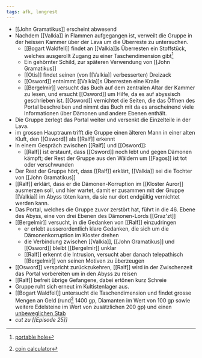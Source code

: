 ```yaml
---
tags: afk, longrest
---
```


- [[John Gramatikus]] erscheint abwesend
- Nachdem [[Valkia]] in Flammen aufgegangen ist, verweilt die Gruppe in der heissen Kammer über der Lava um die Überreste zu untersuchen.
	- [[Bogart Waldfell]] findet an [[Valkia]]s Überresten ein Stoffstück, welches ausgerollt Zugang zu einer Taschendimension gibt[^1]
	- Ein gehörnter Schild, zur späteren Verwendung von [[John Gramatikus]]
	- [[Otis]] findet seinen (von [[Valkia]] verbesserten) Dreizack 
	- [[Osword]] entnimmt [[Valkia]]s Überresten eine Kralle
	- [[Bergelmir]] versucht das Buch auf dem zentralen Altar der Kammer zu lesen, und ersucht [[Osword]] um Hilfe, da es auf abyssisch geschrieben ist. [[Osword]] vernichtet die Seiten, die das Öffnen des Portal beschreiben und nimmt das Buch mit da es anscheinend viele Informationen über Dämonen und andere Ebenen enthält.
- Die Gruppe zerlegt das Portal weiter und versenkt die Einzelteile in der Lava.
- im grossen Hauptraum trifft die Gruppe einen älteren Mann in einer alten Kluft, den [[Osword]] als [[Ralf]] erkennt
- In einem Gespräch zwischen [[Ralf]] und [[Osword]]:
	- [[Ralf]] ist erstaunt, dass [[Osword]] noch lebt und gegen Dämonen kämpft; der Rest der Gruppe aus den Wäldern um [[Fagos]] ist tot oder verschwunden
- Der Rest der Gruppe hört, dass [[Ralf]] erklärt, [[Valkia]] sei die Tochter von [[John Gramatikus]]
- [[Ralf]] erklärt, dass er die Dämonen-Korruption im [[Kloster Auror]] ausmerzen soll, und hier wartet, damit er zusammen mit der Gruppe [[Valkia]] im Abyss töten kann, da sie nur dort endgültig vernichtet werden kann.
- Das Portal, welches die Gruppe zuvor zerstört hat, führt in die 46. Ebene des Abyss, eine von drei Ebenen des Dämonen-Lords [[Graz'zt]]
- [[Bergelmir]] versucht, in die Gedanken von [[Ralf]] einzudringen
	- er erlebt ausserordentlich klare Gedanken, die sich um die Dämonenkorruption im Kloster drehen
	- die Verbindung zwischen [[Valkia]], [[John Gramatikus]] und [[Osword]] bleibt [[Bergelmir]] unklar
	- [[Ralf]] erkennt die Intrusion, versucht aber danach telepathisch [[Bergelmir]] von seinen Motiven zu überzeugen
- [[Osword]] verspricht zurückzukehren, [[Ralf]] wird in der Zwischenzeit das Portal vorbereiten um in den Abyss zu reisen
- [[Ralf]] befreit übrige Gefangene, dabei ertönen kurz Schreie
- Gruppe ruht sich erneut im Kultistenlager aus.
- [[Bogart Waldfell]] untersucht die Taschendimension und findet grosse Mengen an Geld (rund[^2] 1400 gp, Diamanten im Wert von 100 gp sowie weitere Edelsteine im Wert von zusätzlichen 200 gp) und einen [unbeweglichen Stab](https://www.dndbeyond.com/magic-items/4662-immovable-rod)
- *cut zu [[Episode 25]]*


[^1]: [portable hole](https://www.dndbeyond.com/magic-items/4699-portable-hole)
[^2]: [coin calculator](https://dndcoincalc.web.app/)